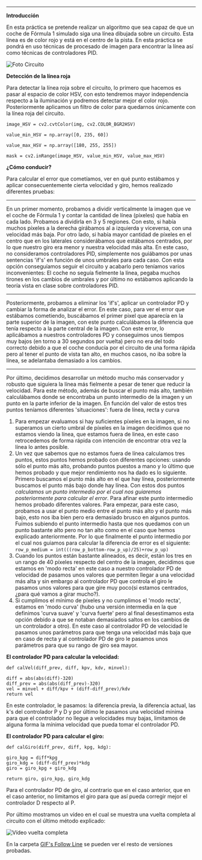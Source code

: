 <hr />

<p><strong>Introducción</strong></p>

<p>En esta práctica se pretende realizar un algoritmo que sea capaz de que un coche de Fórmula 1 simulado siga una línea dibujada sobre un circuito. Esta línea es de color rojo y está en el centro de la pista. En esta práctica se pondrá en uso técnicas de procesado de imagen para encontrar la línea así como técnicas de controladores PID.</p>

<p><img src="https://raw.githubusercontent.com/sergiodomin/MOVA-Vision-Robotica-FollowLine/master/docs/src/Follow_line/circuito.png" alt="Foto Circuito" /></p>

<p><strong>Detección de la línea roja</strong></p>

<p>Para detectar la línea roja sobre el circuito, lo primero que hacemos es pasar al espacio de color HSV, con esto tendremos mayor independencia respecto a la iluminación y podremos detectar mejor el color rojo. Posteriormente aplicamos un filtro de color para quedarnos únicamente con la línea roja del circuito.</p>

<p><code>image_HSV = cv2.cvtColor(img, cv2.COLOR_BGR2HSV)</code></p>

<p><code>value_min_HSV = np.array([0, 235, 60])</code></p>

<p><code>value_max_HSV = np.array([180, 255, 255])</code></p>

<p><code>mask = cv2.inRange(image_HSV, value_min_HSV, value_max_HSV)</code></p>

<p><strong>¿Cómo conducir?</strong></p>

<p>Para calcular el error que cometíamos, ver en qué punto estábamos y aplicar consecuentemente cierta velocidad y giro, hemos realizado diferentes pruebas:</p>

<hr />

<p>En un primer momento, probamos a dividir verticalmente la imagen que ve el coche de Fórmula 1 y contar la cantidad de línea (píxeles) que había en cada lado. Probamos a dividirla en 3 y 5 regiones. Con esto, si había muchos píxeles a la derecha girábamos al a izquierda y viceversa, con una velocidad más baja. Por otro lado, si había mayor cantidad de píxeles en el centro que en los laterales considerábamos que estábamos centrados, por lo que nuestro giro era menor y nuestra velocidad más alta. En este caso, no consideramos controladores PID, simplemente nos guiábamos por unas sentencias 'if's' en función de unos umbrales para cada caso. Con esta opción conseguíamos seguir el circuito y acabarlo pero teníamos varios inconvenientes: El coche no seguía fielmente la línea, pegaba muchos tirones en los cambios de umbrales y por último no estábamos aplicando la teoría vista en clase sobre controladores PID.</p>

<hr />

<p>Posteriormente, probamos a eliminar los 'if's', aplicar un controlador PD y cambiar la forma de analizar el error. En este caso, para ver el error que estábamos cometiendo, buscábamos el primer pixel que aparecía en la parte superior de la imagen, con este punto calculábamos la diferencia que tenía respecto a la parte central de la imagen. Con este error, lo aplicábamos a nuestros controladores PD y conseguimos unos tiempos muy bajos (en torno a 30 segundos por vuelta) pero no era del todo correcto debido a que el coche conducía por el circuito de una forma rápida pero al tener el punto de vista tan alto, en muchos casos, no iba sobre la línea, se adelantaba demasiado a los cambios.</p>

<hr />

<p>Por último, decidimos desarrollar un método mucho más conservador y robusto que siguiera la línea más fielmente a pesar de tener que reducir la velocidad. Para este método, además de buscar el punto más alto, también calculábamos donde se encontraba un punto intermedio de la imagen y un punto en la parte inferior de la imagen. En función del valor de estos tres puntos teníamos diferentes 'situaciones': fuera de línea, recta y curva </p>

<ol>
<li>Para empezar evaluamos si hay suficientes píxeles en la imagen, si no superamos un cierto umbral de píxeles en la imagen decidimos que no estamos viendo la línea, que estamos fuera de linea, en este caso retrocedemos de forma rápida con intención de encontrar otra vez la línea lo antes posible.</li>

<li>Un vez que sabemos que no estamos fuera de línea calculamos tres puntos, estos puntos hemos probado con diferentes opciones: usando sólo el punto más alto, probando puntos puestos a mano y lo último que hemos probado y que mejor rendimiento nos ha dado es lo siguiente.
Primero buscamos el punto más alto en el que hay línea, posteriormente buscamos el punto más bajo donde hay línea. Con estos dos puntos <em>calculamos un punto intermedio por el cual nos guiaremos posteriormente para calcular el error</em>. Para afinar este punto intermedio hemos probado diferentes valores. Para empezar, para este caso, probamos a usar el punto medio entre el punto más alto y el punto más bajo, esto nos iba bien pero era demasiado brusco en algunos puntos. Fuímos subiendo el punto intermedio hasta que nos quedamos con un punto bastante alto pero no tan alto como en el caso que hemos explicado anteriormente. Por lo que finalmente el punto intermedio por el cual nos guiamos para calcular la diferencia de error es el siguiente:
<code>row_p_medium = int(((row_p_bottom-row_p_up)/25)+row_p_up)</code></li>

<li>Cuando los puntos están bastante alineados, es decir, están los tres en un rango de 40 píxeles respecto del centro de la imagen, decidimos que estamos en 'modo recta' en este caso a nuestro controlador PD de velocidad de pasamos unos valores que permiten llegar a una velocidad más alta y sin embargo al controlador PD que controla el giro le pasamos unos valores para que gire muy poco(si estamos centrados, ¿para qué vamos a girar mucho?). </li>

<li>Si cumplimos el mínimo de píxeles y no cumplimos el 'modo recta', estamos en 'modo curva' (hubo una versión intermedia en la que definimos 'curva suave' y 'curva fuerte' pero al final desestimamos esta opción debido a que se notaban demasiados saltos en los cambios de un controlador a otro). En este caso al controlador PD de velocidad le pasamos unos parámetros para que tenga una velocidad más baja que en caso de recta y al controlador PD de giro le pasamos unos parámetros para que su rango de giro sea mayor.</li>
</ol>

<p><strong>El controlador PD para calcular la velocidad:</strong></p>

<p><code>def calVel(diff_prev, diff, kpv, kdv, minvel):</code></p>

<pre><code>diff = abs(abs(diff)-320)
diff_prev = abs(abs(diff_prev)-320)
vel = minvel + diff/kpv + (diff-diff_prev)/kdv
return vel
</code></pre>

<p>En este controlador, le pasamos: la diferencia previa, la diferencia actual, las k's del controlador P y D y por último le pasamos una velocidad mínima para que el controlador no llegue a velocidades muy bajas, limitamos de alguna forma la mínima velocidad que pueda tomar el controlador PD.</p>

<p><strong>El controlador PD para calcular el giro:</strong></p>

<p><code>def calGiro(diff_prev, diff, kpg, kdg):</code></p>

<pre><code>giro_kpg = diff*kpg
giro_kdg = (diff-diff_prev)*kdg
giro = giro_kpg + giro_kdg

return giro, giro_kpg, giro_kdg
</code></pre>

<p>Para el controlador PD de giro, al contrario que en el caso anterior, que en el caso anterior, no limitamos el giro para que así pueda corregir mejor el controlador D respecto al P.</p>

<p>Por último mostramos un vídeo en el cual se muestra una vuelta completa al circuito con el último método explicado:</p>

<p><img src="https://github.com/sergiodomin/MOVA-Vision-Robotica-FollowLine/blob/master/docs/src/Follow_line/F1_v6.gif?raw=true" alt="Vídeo vuelta completa" /></p>

<p> En la carpeta <a href="https://github.com/sergiodomin/MOVA-Vision-Robotica-FollowLine/tree/master/docs/src/Follow_line"> GIF's Follow Line</a> se pueden ver el resto de versiones probadas.